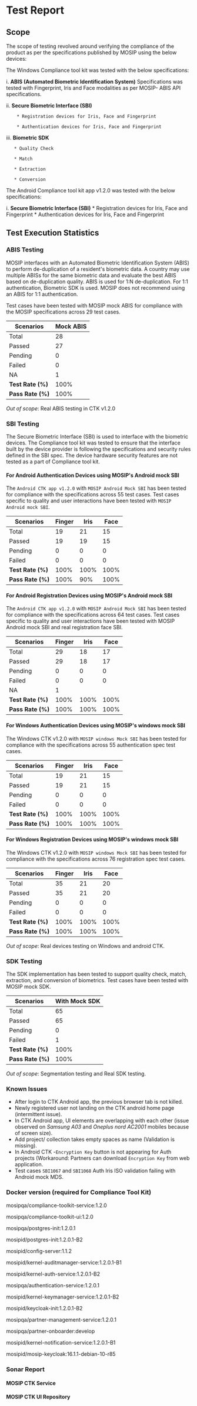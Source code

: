 # Test Report

## Scope

The scope of testing revolved around verifying the compliance of the product as per the specifications published by MOSIP using the below devices:

The Windows Compliance tool kit was tested with the below specifications:

  i.	**ABIS (Automated Biometric Identification System)** Specifications was tested with Fingerprint, Iris and Face modalities as per MOSIP- ABIS API specifications.

  ii.	**Secure Biometric Interface (SBI)**
  
        * Registration devices for Iris, Face and Fingerprint
        
        * Authentication devices for Iris, Face and Fingerprint
      
  iii. **Biometric SDK**
   
       * Quality Check
        
       * Match
        
       * Extraction
        
       * Conversion 

The Android Compliance tool kit app v1.2.0 was tested with the below specifications:

  i.	**Secure Biometric Interface (SBI)**
        *	Registration devices for Iris, Face and Fingerprint
        *	Authentication devices for Iris, Face and Fingerprint

## Test Execution Statistics

### ABIS Testing

MOSIP interfaces with an Automated Biometric Identification System (ABIS) to perform de-duplication of a resident's biometric data. A country may use multiple ABISs for the same biometric data and evaluate the best ABIS based on de-duplication quality. ABIS is used for 1:N de-duplication. For 1:1 authentication, Biometric SDK is used. MOSIP does not recommend using an ABIS for 1:1 authentication.

Test cases have been tested with MOSIP mock ABIS for compliance with the MOSIP specifications across 29 test cases.

| **Scenarios**     | **Mock ABIS** |
| ----------------- | ---------- | 
| Total             | 28         | 
| Passed            | 27         |
| Pending           | 0          | 
| Failed            | 0          | 
| NA                | 1          |
| **Test Rate (%)** | 100%       | 
| **Pass Rate (%)** | 100%       | 

_Out of scope_: Real ABIS testing in CTK v1.2.0

### SBI Testing

The Secure Biometric Interface (SBI) is used to interface with the biometric devices. The Compliance tool kit was tested to ensure that the interface built by the device provider is following the specifications and security rules defined in the SBI spec. The device hardware security features are not tested as a part of Compliance tool kit.

#### For Android Authentication Devices using MOSIP's Android mock SBI

The `Android CTK app v1.2.0` with `MOSIP Android Mock SBI` has been tested for compliance with the specifications across 55 test cases. Test cases specific to quality and user interactions have been tested with `MOSIP Android mock SBI`.

| **Scenarios**     | **Finger** | **Iris** | **Face** |
| ----------------- | ---------- | -------- | -------- |
| Total             | 19         | 21       | 15       |
| Passed            | 19         | 19       | 15       |
| Pending           | 0          | 0        | 0        |
| Failed            | 0          | 0        | 0        |
| **Test Rate (%)** | 100%       | 100%     | 100%     |
| **Pass Rate (%)** | 100%       | 90%      | 100%     |

#### For Android Registration Devices using MOSIP's Android mock SBI

The `Android CTK app v1.2.0` with `MOSIP Android Mock SBI` has been tested for compliance with the specifications across 64 test cases. Test cases specific to quality and user interactions have been tested with MOSIP Android mock SBI and real registration face SBI.

| **Scenarios**     | **Finger** | **Iris** | **Face** |
| ----------------- | ---------- | -------- | -------- |
| Total             | 29         | 18       | 17       |
| Passed            | 29         | 18       | 17       |
| Pending           | 0          | 0        | 0        |
| Failed            | 0          | 0        | 0        |
| NA                | 1          |          |          |
| **Test Rate (%)** | 100%       | 100%     | 100%     |
| **Pass Rate (%)** | 100%       | 100%     | 100%     |

#### For Windows Authentication Devices using MOSIP's windows mock SBI

The Windows CTK v1.2.0 with `MOSIP windows Mock SBI` has been tested for compliance with the specifications across 55 authentication spec test cases.

| **Scenarios**     | **Finger** | **Iris** | **Face** |
| ----------------- | ---------- | -------- | -------- |
| Total             | 19         | 21       | 15       |
| Passed            | 19         | 21       | 15       |
| Pending           | 0          | 0        | 0        |
| Failed            | 0          | 0        | 0        |
| **Test Rate (%)** | 100%       | 100%     | 100%     |
| **Pass Rate (%)** | 100%       | 100%     | 100%     |

#### For Windows Registration Devices using MOSIP's windows mock SBI

The Windows CTK v1.2.0 with `MOSIP windows Mock SBI` has been tested for compliance with the specifications across 76 registration spec test cases.

| **Scenarios**     | **Finger** | **Iris** | **Face** |
| ----------------- | ---------- | -------- | -------- |
| Total             | 35         | 21       | 20       |
| Passed            | 35         | 21       | 20       |
| Pending           | 0          | 0        | 0        |
| Failed            | 0          | 0        | 0        |
| **Test Rate (%)** | 100%       | 100%     | 100%     |
| **Pass Rate (%)** | 100%       | 100%     | 100%     |

_Out of scope_: Real devices testing on Windows and android CTK.

### SDK Testing

The SDK implementation has been tested to support quality check, match, extraction, and conversion of biometrics. Test cases have been tested with MOSIP mock SDK.

| **Scenarios**     | **With Mock SDK** |
| ----------------- | ---------- | 
| Total             | 65         | 
| Passed            | 65         |
| Pending           | 0          | 
| Failed            | 1          | 
| **Test Rate (%)** | 100%       | 
| **Pass Rate (%)** | 100%       | 

_Out of scope_: Segmentation testing and Real SDK testing.

### Known Issues 

* After login to CTK Android app, the previous browser tab is not killed.
*	Newly registered user not landing on the CTK android home page (intermittent issue).
*	In CTK Android app, UI elements are overlapping with each other (issue observed on _Samsung A03_ and _Oneplus nord AC2001_ mobiles because of screen size).
*	Add project/ collection takes empty spaces as name (Validation is missing).
*	In Android CTK -`Encryption Key` button is not appearing for Auth projects (Workaround: Partners can download `Encryption Key` from web application.
*	Test cases `SBI1067` and `SBI1068` Auth Iris ISO validation failing with Android mock MDS.

### Docker version (required for Compliance Tool Kit)

mosipqa/compliance-toolkit-service:1.2.0 

mosipqa/compliance-toolkit-ui:1.2.0

mosipqa/postgres-init:1.2.0.1

mosipid/postgres-init:1.2.0.1-B2

mosipid/config-server:1.1.2 

mosipid/kernel-auditmanager-service:1.2.0.1-B1

mosipid/kernel-auth-service:1.2.0.1-B2

mosipqa/authentication-service:1.2.0.1

mosipid/kernel-keymanager-service:1.2.0.1-B2

mosipid/keycloak-init:1.2.0.1-B2

mosipqa/partner-management-service:1.2.0.1

mosipqa/partner-onboarder:develop

mosipid/kernel-notification-service:1.2.0.1-B1

mosipid/mosip-keycloak:16.1.1-debian-10-r85

### Sonar Report

#### MOSIP CTK Service


#### MOSIP CTK UI Repository







